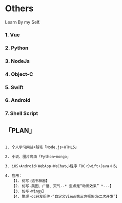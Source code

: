 # Others

Learn By my Self.

### 1. Vue

### 2. Python

### 3. NodeJs

### 4. Object-C

### 5. Swift

### 6. Android

### 7. Shell Script


## 「PLAN」

```

1. 个人学习网站+随笔「Node.js+HTML5」

2. 小说、图片爬虫「Python+mongo」

3. iOS+Android+WebApp+WeChat小程序「OC+Swift+Java+H5」

4. 应用：
   【1. 仿写-追书神器】
   【2. 仿写-美图、广播、天气--* 重点是“动画效果” *---】
   【3. 仿写-Wingy】
   【4. 整理-oc开发组件-“自定义View&第三方框架de二次开发”】
   
```
